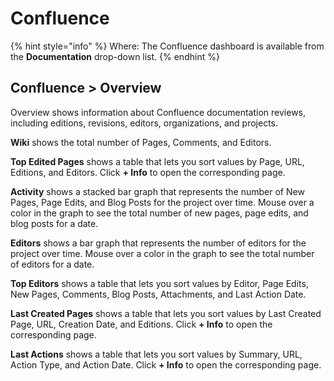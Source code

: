 # Confluence

{% hint style="info" %}
Where: The Confluence dashboard is available from the **Documentation** drop-down list.
{% endhint %}

## Confluence &gt; Overview <a id="Confluence-Confluence&gt;Overview"></a>

Overview shows information about Confluence documentation reviews, including editions, revisions, editors, organizations, and projects.

**Wiki** shows the total number of Pages, Comments, and Editors.

**Top Edited Pages** shows a table that lets you sort values by Page, URL, Editions, and Editors. Click **+ Info** to open the corresponding page.

**Activity** shows a stacked bar graph that represents the number of New Pages, Page Edits, and Blog Posts for the project over time. Mouse over a color in the graph to see the total number of new pages, page edits, and blog posts for a date.

**Editors** shows a bar graph that represents the number of editors for the project over time. Mouse over a color in the graph to see the total number of editors for a date.

**Top Editors** shows a table that lets you sort values by Editor, Page Edits, New Pages, Comments, Blog Posts, Attachments, and Last Action Date.

**Last Created Pages** shows a table that lets you sort values by Last Created Page, URL, Creation Date, and Editions. Click **+ Info** to open the corresponding page.

**Last Actions** shows a table that lets you sort values by Summary, URL, Action Type, and Action Date. Click **+ Info** to open the corresponding page.

